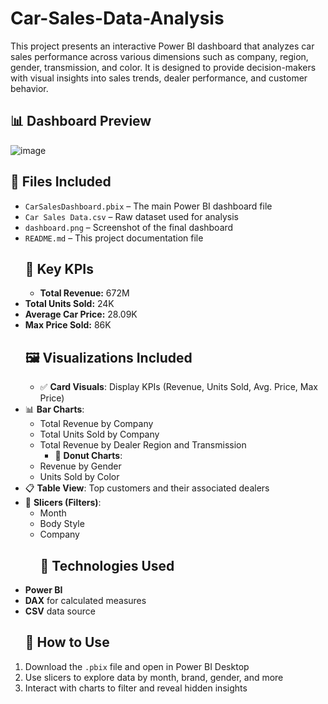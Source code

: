 # Car-Sales-Data-Analysis
This project presents an interactive Power BI dashboard that analyzes car sales performance across various dimensions such as company, region, gender, transmission, and color. It is designed to provide decision-makers with visual insights into sales trends, dealer performance, and customer behavior.
## 📊 Dashboard Preview
![image](https://github.com/user-attachments/assets/6e608355-5dfb-492f-941d-f11589edf57a)

## 📁 Files Included
- `CarSalesDashboard.pbix` – The main Power BI dashboard file
- `Car Sales Data.csv` – Raw dataset used for analysis
- `dashboard.png` – Screenshot of the final dashboard
- `README.md` – This project documentation file
  ## 🧮 Key KPIs
  - **Total Revenue:** 672M
- **Total Units Sold:** 24K
- **Average Car Price:** 28.09K
- **Max Price Sold:** 86K
  ## 🖼️ Visualizations Included
  - ✅ **Card Visuals**: Display KPIs (Revenue, Units Sold, Avg. Price, Max Price)
- 📊 **Bar Charts**: 
  - Total Revenue by Company  
  - Total Units Sold by Company  
  - Total Revenue by Dealer Region and Transmission
    - 🍩 **Donut Charts**:
  - Revenue by Gender
  - Units Sold by Color
- 📋 **Table View**: Top customers and their associated dealers
- 🧩 **Slicers (Filters)**: 
  - Month
  - Body Style
  - Company
    ## 🧠 Technologies Used
- **Power BI**
- **DAX** for calculated measures
- **CSV** data source
  ## 📝 How to Use
1. Download the `.pbix` file and open in Power BI Desktop
2. Use slicers to explore data by month, brand, gender, and more
3. Interact with charts to filter and reveal hidden insights
